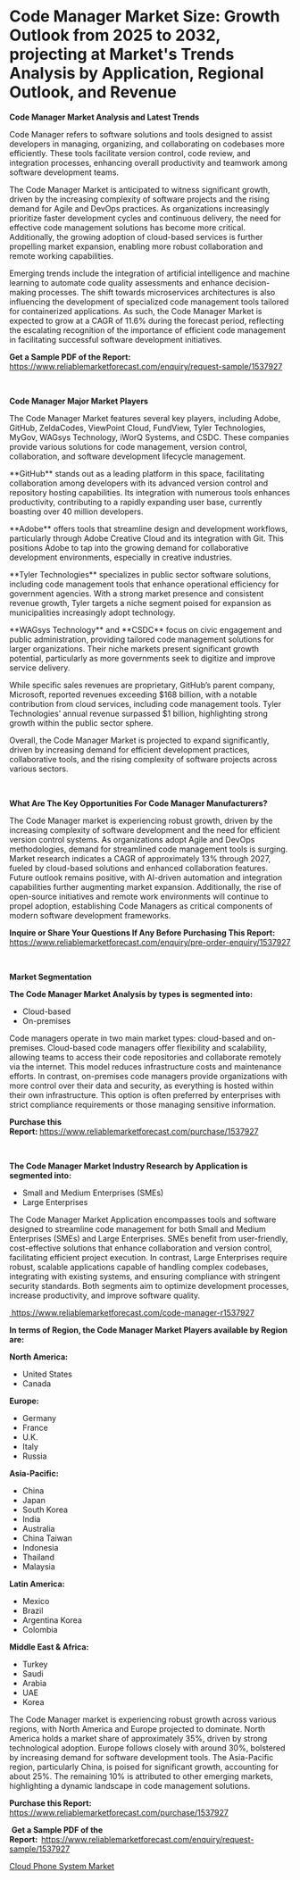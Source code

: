 <p><h1>Code Manager Market Size: Growth Outlook from 2025 to 2032, projecting at Market's Trends Analysis by Application, Regional Outlook, and Revenue</h1></p><p><strong>Code Manager Market Analysis and Latest Trends</strong></p>
<p><p>Code Manager refers to software solutions and tools designed to assist developers in managing, organizing, and collaborating on codebases more efficiently. These tools facilitate version control, code review, and integration processes, enhancing overall productivity and teamwork among software development teams.</p><p>The Code Manager Market is anticipated to witness significant growth, driven by the increasing complexity of software projects and the rising demand for Agile and DevOps practices. As organizations increasingly prioritize faster development cycles and continuous delivery, the need for effective code management solutions has become more critical. Additionally, the growing adoption of cloud-based services is further propelling market expansion, enabling more robust collaboration and remote working capabilities.</p><p>Emerging trends include the integration of artificial intelligence and machine learning to automate code quality assessments and enhance decision-making processes. The shift towards microservices architectures is also influencing the development of specialized code management tools tailored for containerized applications. As such, the Code Manager Market is expected to grow at a CAGR of 11.6% during the forecast period, reflecting the escalating recognition of the importance of efficient code management in facilitating successful software development initiatives.</p></p>
<p><strong>Get a Sample PDF of the Report:&nbsp;</strong> <a href="https://www.reliablemarketforecast.com/enquiry/request-sample/1537927?utm_campaign=2533&utm_medium=2&utm_source=Github&utm_content=ia&utm_term=10032025&utm_id=code-manager">https://www.reliablemarketforecast.com/enquiry/request-sample/1537927</a></p>
<p>&nbsp;</p>
<p><strong>Code Manager Major Market Players</strong></p>
<p><p>The Code Manager Market features several key players, including Adobe, GitHub, ZeldaCodes, ViewPoint Cloud, FundView, Tyler Technologies, MyGov, WAGsys Technology, iWorQ Systems, and CSDC. These companies provide various solutions for code management, version control, collaboration, and software development lifecycle management.</p><p>**GitHub** stands out as a leading platform in this space, facilitating collaboration among developers with its advanced version control and repository hosting capabilities. Its integration with numerous tools enhances productivity, contributing to a rapidly expanding user base, currently boasting over 40 million developers.</p><p>**Adobe** offers tools that streamline design and development workflows, particularly through Adobe Creative Cloud and its integration with Git. This positions Adobe to tap into the growing demand for collaborative development environments, especially in creative industries.</p><p>**Tyler Technologies** specializes in public sector software solutions, including code management tools that enhance operational efficiency for government agencies. With a strong market presence and consistent revenue growth, Tyler targets a niche segment poised for expansion as municipalities increasingly adopt technology.</p><p>**WAGsys Technology** and **CSDC** focus on civic engagement and public administration, providing tailored code management solutions for larger organizations. Their niche markets present significant growth potential, particularly as more governments seek to digitize and improve service delivery.</p><p>While specific sales revenues are proprietary, GitHub’s parent company, Microsoft, reported revenues exceeding $168 billion, with a notable contribution from cloud services, including code management tools. Tyler Technologies’ annual revenue surpassed $1 billion, highlighting strong growth within the public sector sphere.</p><p>Overall, the Code Manager Market is projected to expand significantly, driven by increasing demand for efficient development practices, collaborative tools, and the rising complexity of software projects across various sectors.</p></p>
<p>&nbsp;</p>
<p><strong>What Are The Key Opportunities For Code Manager Manufacturers?</strong></p>
<p><p>The Code Manager market is experiencing robust growth, driven by the increasing complexity of software development and the need for efficient version control systems. As organizations adopt Agile and DevOps methodologies, demand for streamlined code management tools is surging. Market research indicates a CAGR of approximately 13% through 2027, fueled by cloud-based solutions and enhanced collaboration features. Future outlook remains positive, with AI-driven automation and integration capabilities further augmenting market expansion. Additionally, the rise of open-source initiatives and remote work environments will continue to propel adoption, establishing Code Managers as critical components of modern software development frameworks.</p></p>
<p><strong>Inquire or Share Your Questions If Any Before Purchasing This Report:</strong> <a href="https://www.reliablemarketforecast.com/enquiry/pre-order-enquiry/1537927?utm_campaign=2533&utm_medium=2&utm_source=Github&utm_content=ia&utm_term=10032025&utm_id=code-manager">https://www.reliablemarketforecast.com/enquiry/pre-order-enquiry/1537927</a></p>
<p>&nbsp;</p>
<p><strong>Market Segmentation</strong></p>
<p><strong>The Code Manager Market Analysis by types is segmented into:</strong></p>
<p><ul><li>Cloud-based</li><li>On-premises</li></ul></p>
<p><p>Code managers operate in two main market types: cloud-based and on-premises. Cloud-based code managers offer flexibility and scalability, allowing teams to access their code repositories and collaborate remotely via the internet. This model reduces infrastructure costs and maintenance efforts. In contrast, on-premises code managers provide organizations with more control over their data and security, as everything is hosted within their own infrastructure. This option is often preferred by enterprises with strict compliance requirements or those managing sensitive information.</p></p>
<p><strong>Purchase this Report:&nbsp;</strong><a href="https://www.reliablemarketforecast.com/purchase/1537927?utm_campaign=2533&utm_medium=2&utm_source=Github&utm_content=ia&utm_term=10032025&utm_id=code-manager">https://www.reliablemarketforecast.com/purchase/1537927</a></p>
<p>&nbsp;</p>
<p><strong>The Code Manager Market Industry Research by Application is segmented into:</strong></p>
<p><ul><li>Small and Medium Enterprises (SMEs)</li><li>Large Enterprises</li></ul></p>
<p><p>The Code Manager Market Application encompasses tools and software designed to streamline code management for both Small and Medium Enterprises (SMEs) and Large Enterprises. SMEs benefit from user-friendly, cost-effective solutions that enhance collaboration and version control, facilitating efficient project execution. In contrast, Large Enterprises require robust, scalable applications capable of handling complex codebases, integrating with existing systems, and ensuring compliance with stringent security standards. Both segments aim to optimize development processes, increase productivity, and improve software quality.</p></p>
<p><a href="https://www.reliablemarketforecast.com/code-manager-r1537927?utm_campaign=2533&utm_medium=2&utm_source=Github&utm_content=ia&utm_term=10032025&utm_id=code-manager">&nbsp;https://www.reliablemarketforecast.com/code-manager-r1537927</a></p>
<p><strong>In terms of Region, the Code Manager Market Players available by Region are:</strong></p>
<p>
    <p> <strong> North America: </strong>
        <ul>
            <li>United States</li>
            <li>Canada</li>
        </ul>
        </p> 
    <p> <strong> Europe: </strong>
        <ul>
            <li>Germany</li>
            <li>France</li>
            <li>U.K.</li>
            <li>Italy</li>
            <li>Russia</li>
        </ul>
        </p> 
    <p> <strong> Asia-Pacific: </strong>
        <ul>
            <li>China</li>
            <li>Japan</li>
            <li>South Korea</li>
            <li>India</li>
            <li>Australia</li>
            <li>China Taiwan</li>
            <li>Indonesia</li>
            <li>Thailand</li>
            <li>Malaysia</li>
        </ul>
        </p> 
    <p> <strong> Latin America: </strong>
        <ul>
            <li>Mexico</li>
            <li>Brazil</li>
            <li>Argentina Korea</li>
            <li>Colombia</li>
        </ul>
        </p> 
    <p> <strong> Middle East & Africa: </strong>
        <ul>
            <li>Turkey</li>
            <li>Saudi</li>
            <li>Arabia</li>
            <li>UAE</li>
            <li>Korea</li>
        </ul>
    </p>
    </p>
<p><p>The Code Manager market is experiencing robust growth across various regions, with North America and Europe projected to dominate. North America holds a market share of approximately 35%, driven by strong technological adoption. Europe follows closely with around 30%, bolstered by increasing demand for software development tools. The Asia-Pacific region, particularly China, is poised for significant growth, accounting for about 25%. The remaining 10% is attributed to other emerging markets, highlighting a dynamic landscape in code management solutions.</p></p>
<p><strong>Purchase this Report: </strong><a href="https://www.reliablemarketforecast.com/purchase/1537927?utm_campaign=2533&utm_medium=2&utm_source=Github&utm_content=ia&utm_term=10032025&utm_id=code-manager">https://www.reliablemarketforecast.com/purchase/1537927</a></p>
<p>&nbsp;<strong>Get a Sample PDF of the Report:&nbsp;&nbsp;</strong><a href="https://www.reliablemarketforecast.com/enquiry/request-sample/1537927?utm_campaign=2533&utm_medium=2&utm_source=Github&utm_content=ia&utm_term=10032025&utm_id=code-manager">https://www.reliablemarketforecast.com/enquiry/request-sample/1537927</a></p>
<p><strong></strong></p>
<p><p><a href="https://github.com/hillsmyung726/Market-Research-Report-List-1/blob/main/cloud-phone-system-market.md?utm_campaign=2533&utm_medium=2&utm_source=Github&utm_content=ia&utm_term=10032025&utm_id=code-manager">Cloud Phone System Market</a></p></p>